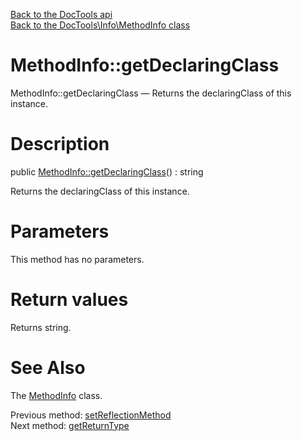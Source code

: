 [Back to the DocTools api](https://github.com/lingtalfi/DocTools/blob/master/doc/api/DocTools.md)<br>
[Back to the DocTools\Info\MethodInfo class](https://github.com/lingtalfi/DocTools/blob/master/doc/api/DocTools/Info/MethodInfo.md)


MethodInfo::getDeclaringClass
================



MethodInfo::getDeclaringClass — Returns the declaringClass of this instance.




Description
================


public [MethodInfo::getDeclaringClass](https://github.com/lingtalfi/DocTools/blob/master/doc/api/DocTools/Info/MethodInfo/getDeclaringClass.md)() : string




Returns the declaringClass of this instance.




Parameters
================

This method has no parameters.


Return values
================

Returns string.







See Also
================

The [MethodInfo](https://github.com/lingtalfi/DocTools/blob/master/doc/api/DocTools/Info/MethodInfo.md) class.

Previous method: [setReflectionMethod](https://github.com/lingtalfi/DocTools/blob/master/doc/api/DocTools/Info/MethodInfo/setReflectionMethod.md)<br>Next method: [getReturnType](https://github.com/lingtalfi/DocTools/blob/master/doc/api/DocTools/Info/MethodInfo/getReturnType.md)<br>

